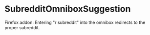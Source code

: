 # SubredditOmniboxSuggestion
Firefox addon: Entering "r subreddit" into the omnibox redirects to the proper subreddit.
